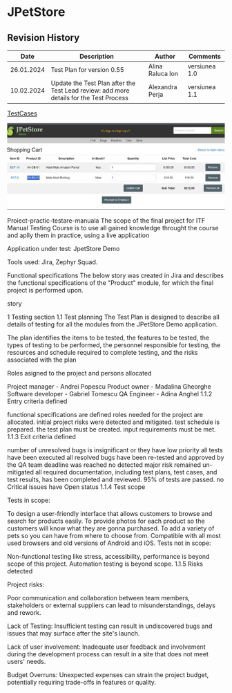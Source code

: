 # JPetStore
## Revision History 
| Date     |           Description                 |   Author     |    Comments |
| ---------------- | ----------------------------- | ------------ | -------- |
| 26.01.2024       | Test Plan for version 0.55    |Alina Raluca Ion  |versiunea 1.0 |
| 10.02.2024       | Update the Test Plan after the Test Lead review: add more details for the Test Process   | Alexandra Perja  | versiunea 1.1 |

[TestCases](https://github.com/AlinaRaluca92/Proiect-TM/blob/main/Anexa%201%20-%20GDPR%20-%20Ion%20%20Alina%20-%20Raluca.docx.pdf)

![Imagetext](https://github.com/AlinaRaluca92/Proiect-TM/blob/main/Capture.JPG)


Proiect-practic-testare-manuala
The scope of the final project for ITF Manual Testing Course is to use all gained knowledge throught the course and aplly them in practice, using a live application

Application under test: JpetStore Demo

Tools used: Jira, Zephyr Squad.

Functional specifications
The below story was created in Jira and describes the functional specifications of the "Product" module, for which the final project is performed upon.

story

1 Testing section
1.1 Test planning
The Test Plan is designed to describe all details of testing for all the modules from the JPetStore Demo application.

The plan identifies the items to be tested, the features to be tested, the types of testing to be performed, the personnel responsible for testing, the resources and schedule required to complete testing, and the risks associated with the plan

Roles asigned to the project and persons allocated

Project manager - Andrei Popescu
Product owner - Madalina Gheorghe
Software developer - Gabriel Tomescu
QA Engineer - Adina Anghel
1.1.2 Entry criteria defined

functional specifications are defined
roles needed for the project are allocated.
initial project risks were detected and mitigated.
test schedule is prepared.
the test plan must be created.
input requirements must be met.
1.1.3 Exit criteria defined

number of unresolved bugs is insignificant or they have low priority
all tests have been executed
all resolved bugs have been re-tested and approved by the QA team
deadline was reached
no detected major risk remained un-mitigated
all required documentation, including test plans, test cases, and test results, has been completed and reviewed.
95% of tests are passed.
no Critical issues have Open status
1.1.4 Test scope

Tests in scope:

To design a user-friendly interface that allows customers to browse and search for products easily.
To provide photos for each product so the customers will know what they are gonna purchased.
To add a variety of pets so you can have from where to choose from.
Compatible with all most used browsers and old versions of Android and iOS.
Tests not in scope:

Non-functional testing like stress, accessibility, performance is beyond scope of this project.
Automation testing is beyond scope.
1.1.5 Risks detected

Project risks:

Poor communication and collaboration between team members, stakeholders or external suppliers can lead to misunderstandings, delays and rework.

Lack of Testing: Insufficient testing can result in undiscovered bugs and issues that may surface after the site's launch.

Lack of user involvement: Inadequate user feedback and involvement during the development process can result in a site that does not meet users' needs.

Budget Overruns: Unexpected expenses can strain the project budget, potentially requiring trade-offs in features or quality.
